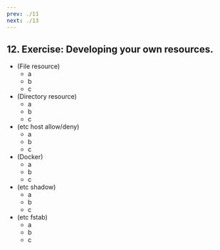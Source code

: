 ```yaml
---
prev: ./11
next: ./13
---
```


## 12. Exercise: Developing your own resources.
  - (File resource)
    - a
    - b
    - c
  - (Directory resource)
    - a
    - b
    - c
  - (etc host allow/deny)
    - a
    - b
    - c
  - (Docker)
    - a
    - b
    - c
  - (etc shadow)
    - a
    - b
    - c
  - (etc fstab)
    - a
    - b
    - c


